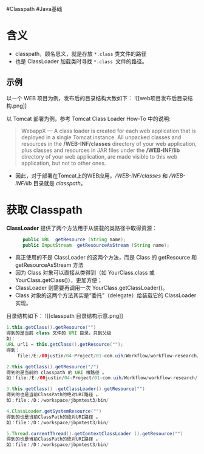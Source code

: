 #Classpath #Java基础 

# 含义
- classpath，顾名思义，就是存放 `*.class` 类文件的路径
- 也是 ClassLoader 加载类时寻找 `*.class `文件的路径。


## 示例
以一个 WEB 项目为例，发布后的目录结构大致如下：
![[web项目发布后目录结构.png]]


以 Tomcat 部署为例，参考 Tomcat Class Loader How-To 中的说明:

> WebappX — A class loader is created for each web application that is deployed in a single Tomcat instance. All unpacked classes and resources in the **/WEB-INF/classes** directory of your web application, plus classes and resources in JAR files under the **/WEB-INF/lib** directory of your web application, are made visible to this web application, but not to other ones.

- 因此，对于部署在Tomcat上的WEB应用，*/WEB-INF/classes* 和 */WEB-INF/lib* 目录就是 *classpath*。


# 获取 Classpath

**ClassLoader** 提供了两个方法用于从装载的类路径中取得资源：

```java
      public URL  getResource (String name);  
      public InputStream  getResourceAsStream (String name); 
```

- 真正使用的不是 ClassLoader 的这两个方法，而是 Class 的 getResource 和 getResourceAsStream 方法
- 因为 Class 对象可以直接从类得到（如 YourClass.class 或 YourClass.getClass()），更加方便；
-  ClassLoader 则需要再调用一次 YourClass.getClassLoader()。
- Class 对象的这两个方法其实是“委托”（delegate）给装载它的 ClassLoader 实现。

目录结构如下：
![[classpath 目录结构示意.png]]

```java
1.this.getClass().getResource("")
得到的是当前 class 文件的 URI 目录。只到父级
如：
URL url1 = this.getClass().getResource("");
得到：
    file:/E:/00justin/04-Project/01-com.uih/Workflow/workflow-research/target/test-classes/com/uih/uplus/workflowresearch/controller/v2/

2.this.getClass().getResource("/")
得到的是当前的 classpath 的 URI 根路径 。
如：file:/E:/00justin/04-Project/01-com.uih/Workflow/workflow-research/target/test-classes/

3.this.getClass() .getClassLoader().getResource("")
得到的也是当前ClassPath的绝对URI路径 。
如：file：/D：/workspace/jbpmtest3/bin/

4.ClassLoader.getSystemResource("") 
得到的也是当前ClassPath的绝对URI路径 。
如：file：/D：/workspace/jbpmtest3/bin/

5.Thread.currentThread().getContextClassLoader ().getResource("")
得到的也是当前ClassPath的绝对URI路径 。
如：file：/D：/workspace/jbpmtest3/bin/

```